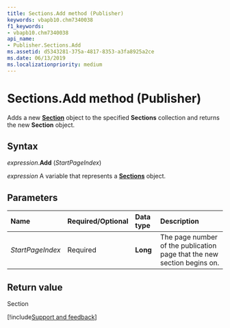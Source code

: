```yaml
---
title: Sections.Add method (Publisher)
keywords: vbapb10.chm7340038
f1_keywords:
- vbapb10.chm7340038
api_name:
- Publisher.Sections.Add
ms.assetid: d5343281-375a-4817-8353-a3fa8925a2ce
ms.date: 06/13/2019
ms.localizationpriority: medium
---
```



# Sections.Add method (Publisher)

Adds a new **[Section](Publisher.Section.md)** object to the specified **Sections** collection and returns the new **Section** object.


## Syntax

_expression_.**Add** (_StartPageIndex_)

_expression_ A variable that represents a **[Sections](Publisher.Sections.md)** object.


## Parameters

|Name|Required/Optional|Data type|Description|
|:-----|:-----|:-----|:-----|
|_StartPageIndex_|Required| **Long**|The page number of the publication page that the new section begins on.|

## Return value

Section

[!include[Support and feedback](~/includes/feedback-boilerplate.md)]